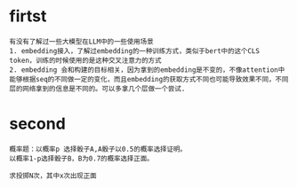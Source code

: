 # firtst

    有没有了解过一些大模型在LLM中的一些使用场景
    1. embedding接入，了解过embedding的一种训练方式，类似于bert中的这个CLS token，训练的时候使用的是这种交叉注意力的方式
    2. embedding 会和构建的目标相关，因为拿到的embedding是不变的，不像attention中能够根据seq的不同做一定的变化，而且embedding的获取方式不同也可能导致效果不同，不同层的网络拿到的信息是不同的。可以多拿几个层做一个尝试. 


# second

    概率题：以概率p 选择骰子A,A骰子以0.5的概率选择证明。
    以概率1-p选择骰子B，B为0.7的概率选择正面。

    求投掷N次，其中x次出现正面
